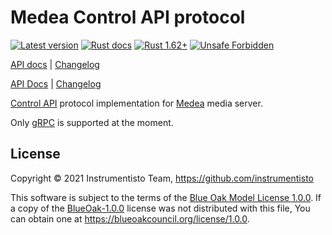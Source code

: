 Medea Control API protocol
==========================

[![Latest version](https://img.shields.io/crates/v/medea-control-api-proto "Latest version")](https://crates.io/crates/medea-control-api-proto)
[![Rust docs](https://docs.rs/medea-control-api-proto/badge.svg "Rust docs")](https://docs.rs/medea-control-api-proto)
[![Rust 1.62+](https://img.shields.io/badge/rustc-1.62+-lightgray.svg "Rust 1.62+")](https://blog.rust-lang.org/2022/06/30/Rust-1.62.0.html)
[![Unsafe Forbidden](https://img.shields.io/badge/unsafe-forbidden-success.svg "Unsafe forbidden")](https://github.com/rust-secure-code/safety-dance)

[API docs](https://docs.rs/medea-client-api-proto) |
[Changelog](https://github.com/instrumentisto/medea-jason/blob/master/proto/client-api/CHANGELOG.md)

[API Docs](https://docs.rs/medea-control-api-proto) |
[Changelog](https://github.com/instrumentisto/medea-jason/blob/master/proto/control-api/CHANGELOG.md)

[Control API] protocol implementation for [Medea] media server.

Only [gRPC] is supported at the moment.




## License

Copyright © 2021 Instrumentisto Team, <https://github.com/instrumentisto>

This software is subject to the terms of the [Blue Oak Model License 1.0.0](https://github.com/instrumentisto/medea-jason/blob/master/proto/control-api/LICENSE.md). If a copy of the [BlueOak-1.0.0](https://spdx.org/licenses/BlueOak-1.0.0.html) license was not distributed with this file, You can obtain one at <https://blueoakcouncil.org/license/1.0.0>.




[Control API]: https://github.com/instrumentisto/medea/blob/master/docs/rfc/0001-control-api.md
[gRPC]: https://grpc.io
[Medea]: https://github.com/instrumentisto/medea

